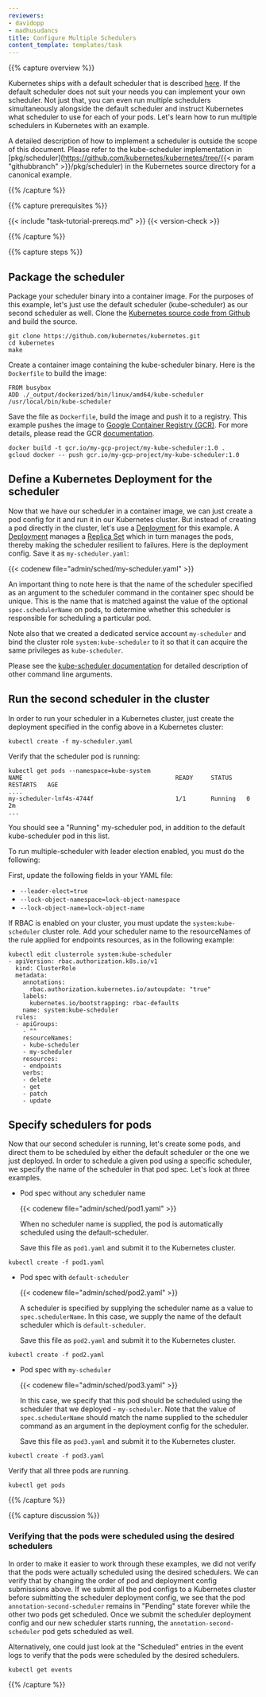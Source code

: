 ```yaml
---
reviewers:
- davidopp
- madhusudancs
title: Configure Multiple Schedulers
content_template: templates/task
---
```


{{% capture overview %}}

Kubernetes ships with a default scheduler that is described [here](/docs/admin/kube-scheduler/).
If the default scheduler does not suit your needs you can implement your own scheduler.
Not just that, you can even run multiple schedulers simultaneously alongside the default
scheduler and instruct Kubernetes what scheduler to use for each of your pods. Let's
learn how to run multiple schedulers in Kubernetes with an example.

A detailed description of how to implement a scheduler is outside the scope of this
document. Please refer to the kube-scheduler implementation in
[pkg/scheduler](https://github.com/kubernetes/kubernetes/tree/{{< param "githubbranch" >}}/pkg/scheduler)
in the Kubernetes source directory for a canonical example.

{{% /capture %}}


{{% capture prerequisites %}}

{{< include "task-tutorial-prereqs.md" >}} {{< version-check >}}

{{% /capture %}}

{{% capture steps %}}

## Package the scheduler

Package your scheduler binary into a container image. For the purposes of this example,
let's just use the default scheduler (kube-scheduler) as our second scheduler as well.
Clone the [Kubernetes source code from Github](https://github.com/kubernetes/kubernetes)
and build the source.

```shell
git clone https://github.com/kubernetes/kubernetes.git
cd kubernetes
make
```

Create a container image containing the kube-scheduler binary. Here is the `Dockerfile`
to build the image:

```docker
FROM busybox
ADD ./_output/dockerized/bin/linux/amd64/kube-scheduler /usr/local/bin/kube-scheduler
```

Save the file as `Dockerfile`, build the image and push it to a registry. This example
pushes the image to
[Google Container Registry (GCR)](https://cloud.google.com/container-registry/).
For more details, please read the GCR
[documentation](https://cloud.google.com/container-registry/docs/).

```shell
docker build -t gcr.io/my-gcp-project/my-kube-scheduler:1.0 .
gcloud docker -- push gcr.io/my-gcp-project/my-kube-scheduler:1.0
```

## Define a Kubernetes Deployment for the scheduler

Now that we have our scheduler in a container image, we can just create a pod
config for it and run it in our Kubernetes cluster. But instead of creating a pod
directly in the cluster, let's use a [Deployment](/docs/concepts/workloads/controllers/deployment/)
for this example. A [Deployment](/docs/concepts/workloads/controllers/deployment/) manages a
[Replica Set](/docs/concepts/workloads/controllers/replicaset/) which in turn manages the pods,
thereby making the scheduler resilient to failures. Here is the deployment
config. Save it as `my-scheduler.yaml`:

{{< codenew file="admin/sched/my-scheduler.yaml" >}}

An important thing to note here is that the name of the scheduler specified as an
argument to the scheduler command in the container spec should be unique. This is the name that is matched against the value of the optional `spec.schedulerName` on pods, to determine whether this scheduler is responsible for scheduling a particular pod.

Note also that we created a dedicated service account `my-scheduler` and bind the cluster role
`system:kube-scheduler` to it so that it can acquire the same privileges as `kube-scheduler`.

Please see the
[kube-scheduler documentation](/docs/admin/kube-scheduler/) for
detailed description of other command line arguments.

## Run the second scheduler in the cluster

In order to run your scheduler in a Kubernetes cluster, just create the deployment
specified in the config above in a Kubernetes cluster:

```shell
kubectl create -f my-scheduler.yaml
```

Verify that the scheduler pod is running:

```shell
kubectl get pods --namespace=kube-system
NAME                                           READY     STATUS    RESTARTS   AGE
....
my-scheduler-lnf4s-4744f                       1/1       Running   0          2m
...
```

You should see a "Running" my-scheduler pod, in addition to the default kube-scheduler
pod in this list.

To run multiple-scheduler with leader election enabled, you must do the following:

First, update the following fields in your YAML file:

* `--leader-elect=true`
* `--lock-object-namespace=lock-object-namespace`
* `--lock-object-name=lock-object-name`

If RBAC is enabled on your cluster, you must update the `system:kube-scheduler` cluster role. Add your scheduler name to the resourceNames of the rule applied for endpoints resources, as in the following example:
```
kubectl edit clusterrole system:kube-scheduler
- apiVersion: rbac.authorization.k8s.io/v1
  kind: ClusterRole
  metadata:
    annotations:
      rbac.authorization.kubernetes.io/autoupdate: "true"
    labels:
      kubernetes.io/bootstrapping: rbac-defaults
    name: system:kube-scheduler
  rules:
  - apiGroups:
    - ""
    resourceNames:
    - kube-scheduler
    - my-scheduler
    resources:
    - endpoints
    verbs:
    - delete
    - get
    - patch
    - update
```

## Specify schedulers for pods

Now that our second scheduler is running, let's create some pods, and direct them to be scheduled by either the default scheduler or the one we just deployed. In order to schedule a given pod using a specific scheduler, we specify the name of the
scheduler in that pod spec. Let's look at three examples.


- Pod spec without any scheduler name

  {{< codenew file="admin/sched/pod1.yaml" >}}

  When no scheduler name is supplied, the pod is automatically scheduled using the
  default-scheduler.

  Save this file as `pod1.yaml` and submit it to the Kubernetes cluster.

```shell
kubectl create -f pod1.yaml
```

- Pod spec with `default-scheduler`

  {{< codenew file="admin/sched/pod2.yaml" >}}

  A scheduler is specified by supplying the scheduler name as a value to `spec.schedulerName`. In this case, we supply the name of the
  default scheduler which is `default-scheduler`.

  Save this file as `pod2.yaml` and submit it to the Kubernetes cluster.

```shell
kubectl create -f pod2.yaml
```

- Pod spec with `my-scheduler`

  {{< codenew file="admin/sched/pod3.yaml" >}}

  In this case, we specify that this pod should be scheduled using the scheduler that we
  deployed - `my-scheduler`. Note that the value of `spec.schedulerName` should match the name supplied to the scheduler
  command as an argument in the deployment config for the scheduler.

  Save this file as `pod3.yaml` and submit it to the Kubernetes cluster.

```shell
kubectl create -f pod3.yaml
```

  Verify that all three pods are running.

```shell
kubectl get pods
```

{{% /capture %}}

{{% capture discussion %}}

### Verifying that the pods were scheduled using the desired schedulers

In order to make it easier to work through these examples, we did not verify that the
pods were actually scheduled using the desired schedulers. We can verify that by
changing the order of pod and deployment config submissions above. If we submit all the
pod configs to a Kubernetes cluster before submitting the scheduler deployment config,
we see that the pod `annotation-second-scheduler` remains in "Pending" state forever
while the other two pods get scheduled. Once we submit the scheduler deployment config
and our new scheduler starts running, the `annotation-second-scheduler` pod gets
scheduled as well.

Alternatively, one could just look at the "Scheduled" entries in the event logs to
verify that the pods were scheduled by the desired schedulers.

```shell
kubectl get events
```

{{% /capture %}}
